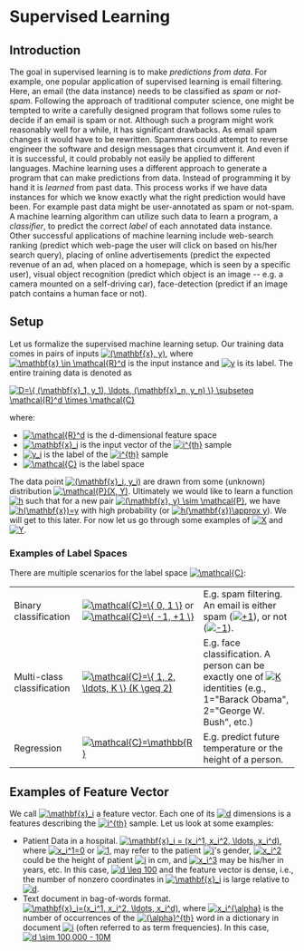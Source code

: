# Supervised Learning

## Introduction

The goal in supervised learning is to make *predictions from data*. For example, one popular application of supervised learning is email filtering. Here, an email (the data instance) needs to be classified as *spam* or *not-spam*. Following the approach of traditional computer science, one might be tempted to write a carefully designed program that follows some rules to decide if an email is spam or not. Although such a program might work reasonably well for a while, it has significant drawbacks. As email spam changes it would have to be rewritten. Spammers could attempt to reverse engineer the software and design messages that circumvent it. And even if it is successful, it could probably not easily be applied to different languages. Machine learning uses a different approach to generate a program that can make predictions from data. Instead of programming it by hand it is *learned* from past data. This process works if we have data instances for which we know exactly what the right prediction would have been. For example past data might be user-annotated as spam or not-spam. A machine learning algorithm can utilize such data to learn a program, a *classifier*, to predict the correct *label* of each annotated data instance. Other successful applications of machine learning include web-search ranking (predict which web-page the user will click on based on his/her search query), placing of online advertisements (predict the expected revenue of an ad, when placed on a homepage, which is seen by a specific user), visual object recognition (predict which object is an image -- e.g. a camera mounted on a self-driving car), face-detection (predict if an image patch contains a human face or not).

## Setup

Let us formalize the supervised machine learning setup. Our training data comes in pairs of inputs <a href="https://www.codecogs.com/eqnedit.php?latex=(\mathbf{x},&space;y)" target="_blank"><img src="https://latex.codecogs.com/gif.latex?(\mathbf{x},&space;y)" title="(\mathbf{x}, y)" /></a>, where <a href="https://www.codecogs.com/eqnedit.php?latex=\mathbf{x}&space;\in&space;\mathcal{R}^d" target="_blank"><img src="https://latex.codecogs.com/gif.latex?\mathbf{x}&space;\in&space;\mathcal{R}^d" title="\mathbf{x} \in \mathcal{R}^d" /></a> is the input instance and <a href="https://www.codecogs.com/eqnedit.php?latex=y" target="_blank"><img src="https://latex.codecogs.com/gif.latex?y" title="y" /></a> is its label. The entire training data is denoted as

<a href="https://www.codecogs.com/eqnedit.php?latex=D=\{&space;(\mathbf{x}_1,&space;y_1),&space;\ldots,&space;(\mathbf{x}_n,&space;y_n)&space;\}&space;\subseteq&space;\mathcal{R}^d&space;\times&space;\mathcal{C}" target="_blank"><img src="https://latex.codecogs.com/gif.latex?D=\{&space;(\mathbf{x}_1,&space;y_1),&space;\ldots,&space;(\mathbf{x}_n,&space;y_n)&space;\}&space;\subseteq&space;\mathcal{R}^d&space;\times&space;\mathcal{C}" title="D=\{ (\mathbf{x}_1, y_1), \ldots, (\mathbf{x}_n, y_n) \} \subseteq \mathcal{R}^d \times \mathcal{C}" /></a>

where:

- <a href="https://www.codecogs.com/eqnedit.php?latex=\mathcal{R}^d" target="_blank"><img src="https://latex.codecogs.com/gif.latex?\mathcal{R}^d" title="\mathcal{R}^d" /></a> is the d-dimensional feature space
- <a href="https://www.codecogs.com/eqnedit.php?latex=\mathbf{x}_i" target="_blank"><img src="https://latex.codecogs.com/gif.latex?\mathbf{x}_i" title="\mathbf{x}_i" /></a> is the input vector of the <a href="https://www.codecogs.com/eqnedit.php?latex=i^{th}" target="_blank"><img src="https://latex.codecogs.com/gif.latex?i^{th}" title="i^{th}" /></a> sample
- <a href="https://www.codecogs.com/eqnedit.php?latex=y_i" target="_blank"><img src="https://latex.codecogs.com/gif.latex?y_i" title="y_i" /></a> is the label of the <a href="https://www.codecogs.com/eqnedit.php?latex=i^{th}" target="_blank"><img src="https://latex.codecogs.com/gif.latex?i^{th}" title="i^{th}" /></a> sample
- <a href="https://www.codecogs.com/eqnedit.php?latex=\mathcal{C}" target="_blank"><img src="https://latex.codecogs.com/gif.latex?\mathcal{C}" title="\mathcal{C}" /></a> is the label space

The data point <a href="https://www.codecogs.com/eqnedit.php?latex=(\mathbf{x}_i,&space;y_i)" target="_blank"><img src="https://latex.codecogs.com/gif.latex?(\mathbf{x}_i,&space;y_i)" title="(\mathbf{x}_i, y_i)" /></a> are drawn from some (unknown) distribution <a href="https://www.codecogs.com/eqnedit.php?latex=\mathcal{P}(X,&space;Y)" target="_blank"><img src="https://latex.codecogs.com/gif.latex?\mathcal{P}(X,&space;Y)" title="\mathcal{P}(X, Y)" /></a>. Ultimately we would like to learn a function <a href="https://www.codecogs.com/eqnedit.php?latex=h" target="_blank"><img src="https://latex.codecogs.com/gif.latex?h" title="h" /></a> such that for a new pair <a href="https://www.codecogs.com/eqnedit.php?latex=(\mathbf{x},&space;y)&space;\sim&space;\mathcal{P}" target="_blank"><img src="https://latex.codecogs.com/gif.latex?(\mathbf{x},&space;y)&space;\sim&space;\mathcal{P}" title="(\mathbf{x}, y) \sim \mathcal{P}" /></a>, we have <a href="https://www.codecogs.com/eqnedit.php?latex=h(\mathbf{x})=y" target="_blank"><img src="https://latex.codecogs.com/gif.latex?h(\mathbf{x})=y" title="h(\mathbf{x})=y" /></a> with high probability (or <a href="https://www.codecogs.com/eqnedit.php?latex=h(\mathbf{x})\approx&space;y" target="_blank"><img src="https://latex.codecogs.com/gif.latex?h(\mathbf{x})\approx&space;y" title="h(\mathbf{x})\approx y" /></a>). We will get to this later. For now let us go through some examples of <a href="https://www.codecogs.com/eqnedit.php?latex=X" target="_blank"><img src="https://latex.codecogs.com/gif.latex?X" title="X" /></a> and <a href="https://www.codecogs.com/eqnedit.php?latex=Y" target="_blank"><img src="https://latex.codecogs.com/gif.latex?Y" title="Y" /></a>.

### Examples of Label Spaces

There are multiple scenarios for the label space <a href="https://www.codecogs.com/eqnedit.php?latex=\mathcal{C}" target="_blank"><img src="https://latex.codecogs.com/gif.latex?\mathcal{C}" title="\mathcal{C}" /></a>:

| | | |
| - | - | - |
| Binary classification | <a href="https://www.codecogs.com/eqnedit.php?latex=\mathcal{C}=\{&space;0,&space;1&space;\}" target="_blank"><img src="https://latex.codecogs.com/gif.latex?\mathcal{C}=\{&space;0,&space;1&space;\}" title="\mathcal{C}=\{ 0, 1 \}" /></a> or <a href="https://www.codecogs.com/eqnedit.php?latex=\mathcal{C}=\{&space;-1,&space;&plus;1&space;\}" target="_blank"><img src="https://latex.codecogs.com/gif.latex?\mathcal{C}=\{&space;-1,&space;&plus;1&space;\}" title="\mathcal{C}=\{ -1, +1 \}" /></a> | E.g. spam filtering. An email is either spam (<a href="https://www.codecogs.com/eqnedit.php?latex=&plus;1" target="_blank"><img src="https://latex.codecogs.com/gif.latex?&plus;1" title="+1" /></a>), or not (<a href="https://www.codecogs.com/eqnedit.php?latex=-1" target="_blank"><img src="https://latex.codecogs.com/gif.latex?-1" title="-1" /></a>). |
| Multi-class classification | <a href="https://www.codecogs.com/eqnedit.php?latex=\mathcal{C}=\{&space;1,&space;2,&space;\ldots,&space;K&space;\}&space;(K&space;\geq&space;2)" target="_blank"><img src="https://latex.codecogs.com/gif.latex?\mathcal{C}=\{&space;1,&space;2,&space;\ldots,&space;K&space;\}&space;(K&space;\geq&space;2)" title="\mathcal{C}=\{ 1, 2, \ldots, K \} (K \geq 2)" /></a> | E.g. face classification. A person can be exactly one of <a href="https://www.codecogs.com/eqnedit.php?latex=K" target="_blank"><img src="https://latex.codecogs.com/gif.latex?K" title="K" /></a> identities (e.g., 1="Barack Obama", 2="George W. Bush", etc.) |
| Regression | <a href="https://www.codecogs.com/eqnedit.php?latex=\mathcal{C}=\mathbb{R}" target="_blank"><img src="https://latex.codecogs.com/gif.latex?\mathcal{C}=\mathbb{R}" title="\mathcal{C}=\mathbb{R}" /></a> | E.g. predict future temperature or the height of a person. |

## Examples of Feature Vector

We call <a href="https://www.codecogs.com/eqnedit.php?latex=\mathbf{x}_i" target="_blank"><img src="https://latex.codecogs.com/gif.latex?\mathbf{x}_i" title="\mathbf{x}_i" /></a> a feature vector. Each one of its <a href="https://www.codecogs.com/eqnedit.php?latex=d" target="_blank"><img src="https://latex.codecogs.com/gif.latex?d" title="d" /></a> dimensions is a features describing the <a href="https://www.codecogs.com/eqnedit.php?latex=i^{th}" target="_blank"><img src="https://latex.codecogs.com/gif.latex?i^{th}" title="i^{th}" /></a> sample. Let us look at some examples:

- Patient Data in a hospital. <a href="https://www.codecogs.com/eqnedit.php?latex=\mathbf{x}_i&space;=&space;(x_i^1,&space;x_i^2,&space;\ldots,&space;x_i^d)" target="_blank"><img src="https://latex.codecogs.com/gif.latex?\mathbf{x}_i&space;=&space;(x_i^1,&space;x_i^2,&space;\ldots,&space;x_i^d)" title="\mathbf{x}_i = (x_i^1, x_i^2, \ldots, x_i^d)" /></a>, where <a href="https://www.codecogs.com/eqnedit.php?latex=x_i^1=0" target="_blank"><img src="https://latex.codecogs.com/gif.latex?x_i^1=0" title="x_i^1=0" /></a> or <a href="https://www.codecogs.com/eqnedit.php?latex=1" target="_blank"><img src="https://latex.codecogs.com/gif.latex?1" title="1" /></a>, may refer to the patient <a href="https://www.codecogs.com/eqnedit.php?latex=i" target="_blank"><img src="https://latex.codecogs.com/gif.latex?i" title="i" /></a>'s gender, <a href="https://www.codecogs.com/eqnedit.php?latex=x_i^2" target="_blank"><img src="https://latex.codecogs.com/gif.latex?x_i^2" title="x_i^2" /></a> could be the height of patient <a href="https://www.codecogs.com/eqnedit.php?latex=i" target="_blank"><img src="https://latex.codecogs.com/gif.latex?i" title="i" /></a> in cm, and <a href="https://www.codecogs.com/eqnedit.php?latex=x_i^3" target="_blank"><img src="https://latex.codecogs.com/gif.latex?x_i^3" title="x_i^3" /></a> may be his/her in years, etc. In this case, <a href="https://www.codecogs.com/eqnedit.php?latex=d&space;\leq&space;100" target="_blank"><img src="https://latex.codecogs.com/gif.latex?d&space;\leq&space;100" title="d \leq 100" /></a> and the feature vector is dense, i.e., the number of nonzero coordinates in <a href="https://www.codecogs.com/eqnedit.php?latex=\mathbf{x}_i" target="_blank"><img src="https://latex.codecogs.com/gif.latex?\mathbf{x}_i" title="\mathbf{x}_i" /></a> is large relative to <a href="https://www.codecogs.com/eqnedit.php?latex=d" target="_blank"><img src="https://latex.codecogs.com/gif.latex?d" title="d" /></a>.
- Text document in bag-of-words format. <a href="https://www.codecogs.com/eqnedit.php?latex=\mathbf{x}_i=(x_i^1,&space;x_i^2,&space;\ldots,&space;x_i^d)" target="_blank"><img src="https://latex.codecogs.com/gif.latex?\mathbf{x}_i=(x_i^1,&space;x_i^2,&space;\ldots,&space;x_i^d)" title="\mathbf{x}_i=(x_i^1, x_i^2, \ldots, x_i^d)" /></a>, where <a href="https://www.codecogs.com/eqnedit.php?latex=x_i^{\alpha}" target="_blank"><img src="https://latex.codecogs.com/gif.latex?x_i^{\alpha}" title="x_i^{\alpha}" /></a> is the number of occurrences of the <a href="https://www.codecogs.com/eqnedit.php?latex={\alpha}^{th}" target="_blank"><img src="https://latex.codecogs.com/gif.latex?{\alpha}^{th}" title="{\alpha}^{th}" /></a> word in a dictionary in document <a href="https://www.codecogs.com/eqnedit.php?latex=i" target="_blank"><img src="https://latex.codecogs.com/gif.latex?i" title="i" /></a> (often referred to as term frequencies). In this case, <a href="https://www.codecogs.com/eqnedit.php?latex=d&space;\sim&space;100,000&space;-&space;10M" target="_blank"><img src="https://latex.codecogs.com/gif.latex?d&space;\sim&space;100,000&space;-&space;10M" title="d \sim 100,000 - 10M" /></a>



